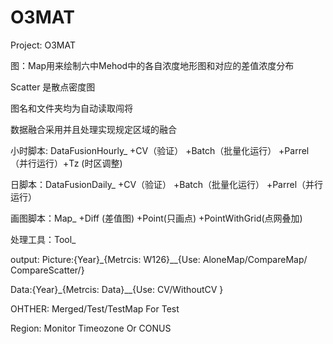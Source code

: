 # O3MAT

Project: O3MAT

图：Map用来绘制六中Mehod中的各自浓度地形图和对应的差值浓度分布

Scatter 是散点密度图

图名和文件夹均为自动读取闯将

数据融合采用并且处理实现规定区域的融合

小时脚本:	  DataFusionHourly_   +CV（验证） +Batch（批量化运行） +Parrel（并行运行）+Tz (时区调整)

日脚本：DataFusionDaily_   +CV（验证） +Batch（批量化运行） +Parrel（并行运行）

画图脚本：Map_  +Diff (差值图)  +Point(只画点)  +PointWithGrid(点网叠加)

处理工具：Tool_  

output: Picture:{Year}_{Metrcis: W126}__{Use: AloneMap/CompareMap/ CompareScatter/}

Data:{Year}_{Metrcis: Data}__{Use: CV/WithoutCV }

OHTHER: Merged/Test/TestMap For Test

Region: Monitor Timeozone Or CONUS
